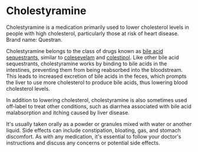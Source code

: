[//]: # (
source: gpt-3 + jph editing
brands: Questran
tags: anticholesterols bile-acid-sequestrants medications
)

# Cholestyramine

Cholestyramine is a medication primarily used to lower cholesterol levels in people with high cholesterol, particularly those at risk of heart disease. Brand name: Questran.

Cholestyramine belongs to the class of drugs known as [bile acid sequestrants](../bile-acid-sequestrants/), similar to [colesevelam](../colesevelam/) and [colestipol](../colestipol/). Like other bile acid sequestrants, cholestyramine works by binding to bile acids in the intestines, preventing them from being reabsorbed into the bloodstream. This leads to increased excretion of bile acids in the feces, which prompts the liver to use more cholesterol to produce bile acids, thus lowering blood cholesterol levels.

In addition to lowering cholesterol, cholestyramine is also sometimes used off-label to treat other conditions, such as diarrhea associated with bile acid malabsorption and itching caused by liver disease.

It's usually taken orally as a powder or granules mixed with water or another liquid. Side effects can include constipation, bloating, gas, and stomach discomfort. As with any medication, it's essential to follow your doctor's instructions and discuss any concerns or potential side effects.